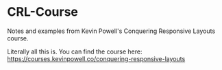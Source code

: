 # CRL-Course
Notes and examples from Kevin Powell's Conquering Responsive Layouts course.

Literally all this is.  You can find the course here: https://courses.kevinpowell.co/conquering-responsive-layouts
